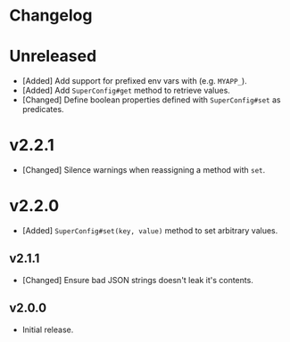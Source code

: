 # Changelog

<!--
Prefix your message with one of the following:

- [Added] for new features.
- [Changed] for changes in existing functionality.
- [Deprecated] for soon-to-be removed features.
- [Removed] for now removed features.
- [Fixed] for any bug fixes.
- [Security] in case of vulnerabilities.
-->

# Unreleased

- [Added] Add support for prefixed env vars with (e.g. `MYAPP_`).
- [Added] Add `SuperConfig#get` method to retrieve values.
- [Changed] Define boolean properties defined with `SuperConfig#set` as
  predicates.

# v2.2.1

- [Changed] Silence warnings when reassigning a method with `set`.

# v2.2.0

- [Added] `SuperConfig#set(key, value)` method to set arbitrary values.

## v2.1.1

- [Changed] Ensure bad JSON strings doesn't leak it's contents.

## v2.0.0

- Initial release.
